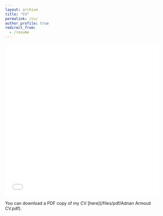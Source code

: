 ```yaml
---
layout: archive
title: "CV"
permalink: /cv/
author_profile: true
redirect_from:
  - /resume
---
```


<iframe src="/files/pdf/Adnan Armouti CV.pdf" width="100%" height="500" frameborder="no" border="0" marginwidth="0" marginheight="0"></iframe>

You can download a PDF copy of my CV [here](/files/pdf/Adnan Armouti CV.pdf).
